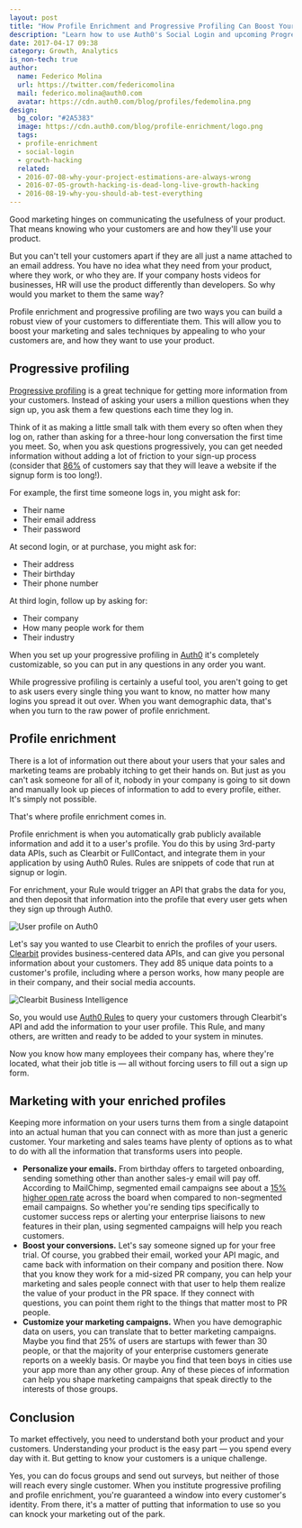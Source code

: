 ```yaml
---
layout: post
title: "How Profile Enrichment and Progressive Profiling Can Boost Your Marketing"
description: "Learn how to use Auth0's Social Login and upcoming Progressive Profiling Plugin to target customers more effectively"
date: 2017-04-17 09:38
category: Growth, Analytics
is_non-tech: true
author:
  name: Federico Molina
  url: https://twitter.com/federicomolina
  mail: federico.molina@auth0.com
  avatar: https://cdn.auth0.com/blog/profiles/fedemolina.png
design:
  bg_color: "#2A5383"
  image: https://cdn.auth0.com/blog/profile-enrichment/logo.png
  tags:
  - profile-enrichment
  - social-login
  - growth-hacking
  related:
  - 2016-07-08-why-your-project-estimations-are-always-wrong
  - 2016-07-05-growth-hacking-is-dead-long-live-growth-hacking
  - 2016-08-19-why-you-should-ab-test-everything
---
```


Good marketing hinges on communicating the usefulness of your product. That means knowing who your customers are and how they'll use your product.

But you can't tell your customers apart if they are all just a name attached to an email address. You have no idea what they need from your product, where they work, or who they are. If your company hosts videos for businesses, HR will use the product differently than developers. So why would you market to them the same way?

Profile enrichment and progressive profiling are two ways you can build a robust view of your customers to differentiate them. This will allow you to boost your marketing and sales techniques by appealing to who your customers are, and how they want to use your product.

## Progressive profiling

[Progressive profiling](https://auth0.com/blog/progressive-profiling/) is a great technique for getting more information from your customers. Instead of asking your users a million questions when they sign up, you ask them a few questions each time they log in.

Think of it as making a little small talk with them every so often when they log on, rather than asking for a three-hour long conversation the first time you meet. So, when you ask questions progressively, you can get needed information without adding a lot of friction to your sign-up process (consider that [86%](http://www.sampleforms.org/wp-content/uploads/2012/12/How-to-optimize-registration-forms.jpg) of customers say that they will leave a website if the signup form is too long!).

For example, the first time someone logs in, you might ask for:

* Their name
* Their email address
* Their password

At second login, or at purchase, you might ask for:

* Their address
* Their birthday
* Their phone number

At third login, follow up by asking for:

* Their company
* How many people work for them
* Their industry

When you set up your progressive profiling in [Auth0](https://auth0.com/docs/user-profile/progressive-profiling#implementing-progressive-profiling-with-auth0) it's completely customizable, so you can put in any questions in any order you want.

While progressive profiling is certainly a useful tool, you aren't going to get to ask users every single thing you want to know, no matter how many logins you spread it out over. When you want demographic data, that's when you turn to the raw power of profile enrichment.

## Profile enrichment

There is a lot of information out there about your users that your sales and marketing teams are probably itching to get their hands on. But just as you can't ask someone for all of it, nobody in your company is going to sit down and manually look up pieces of information to add to every profile, either. It's simply not possible.

That's where profile enrichment comes in.

Profile enrichment is when you automatically grab publicly available information and add it to a user's profile. You do this by using 3rd-party data APIs, such as Clearbit or FullContact, and integrate them in your application by using Auth0 Rules. Rules are snippets of code that run at signup or login.

For enrichment, your Rule would trigger an API that grabs the data for you, and then deposit that information into the profile that every user gets when they sign up through Auth0.

![User profile on Auth0](https://cdn.auth0.com/blog/auth0-profile-enrichment/user-profile.png)

Let's say you wanted to use Clearbit to enrich the profiles of your users. [Clearbit](https://clearbit.com/) provides business-centered data APIs, and can give you personal information about your customers. They add 85 unique data points to a customer's profile, including where a person works, how many people are in their company, and their social media accounts.

![Clearbit Business Intelligence](https://cdn.auth0.com/blog/auth0-profile-enrichment/clearbit-bi.png)

So, you would use [Auth0 Rules](https://auth0.com/docs/rules) to query your customers through Clearbit's API and add the information to your user profile. This Rule, and many others, are written and ready to be added to your system in minutes.

Now you know how many employees their company has, where they're located, what their job title is — all without forcing users to fill out a sign up form.

## Marketing with your enriched profiles

Keeping more information on your users turns them from a single datapoint into an actual human that you can connect with as more than just a generic customer. Your marketing and sales teams have plenty of options as to what to do with all the information that transforms users into people.

* **Personalize your emails.** From birthday offers to targeted onboarding, sending something other than another sales-y email will pay off. According to MailChimp, segmented email campaigns see about a [15% higher open rate](http://mailchimp.com/resources/research/effects-of-list-segmentation-on-email-marketing-stats/) across the board when compared to non-segmented email campaigns. So whether you're sending tips specifically to customer success reps or alerting your enterprise liaisons to new features in their plan, using segmented campaigns will help you reach customers.
* **Boost your conversions.** Let's say someone signed up for your free trial. Of course, you grabbed their email, worked your API magic, and came back with information on their company and position there. Now that you know they work for a mid-sized PR company, you can help your marketing and sales people connect with that user to help them realize the value of your product in the PR space. If they connect with questions, you can point them right to the things that matter most to PR people.
* **Customize your marketing campaigns.** When you have demographic data on users, you can translate that to better marketing campaigns. Maybe you find that 25% of users are startups with fewer than 30 people, or that the majority of your enterprise customers generate reports on a weekly basis. Or maybe you find that teen boys in cities use your app more than any other group. Any of these pieces of information can help you shape marketing campaigns that speak directly to the interests of those groups.

## Conclusion

To market effectively, you need to understand both your product and your customers. Understanding your product is the easy part — you spend every day with it. But getting to know your customers is a unique challenge.

Yes, you can do focus groups and send out surveys, but neither of those will reach every single customer. When you institute progressive profiling and profile enrichment, you're guaranteed a window into every customer's identity. From there, it's a matter of putting that information to use so you can knock your marketing out of the park.
